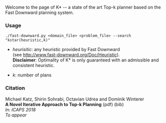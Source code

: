 Welcome to the page of K\* -- a state of the art Top-k planner based on the 
Fast Downward planning system.

### Usage ###

```
./fast-downward.py <domain_file> <problem_file> --search "kstar(heuristic,k)"
```
* _heurisitic_:  any heuristic provided by Fast Downward    
(see http://www.fast-downward.org/Doc/Heuristic).   
**Disclaimer**: Optimality of K\* is only guaranteed with an admissible and consistent heuristic.  

* _k_:  number of plans

### Citation ###
Michael Katz, Shirin Sohrabi, Octavian Udrea and Dominik Winterer  
**A Novel Iterative Approach to Top-k Planning** (pdf) (bib)  
*In: ICAPS 2018*  
*To appear*